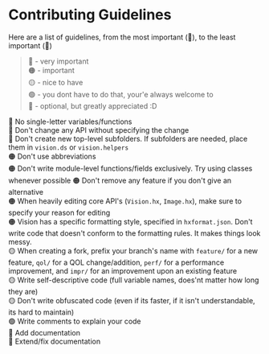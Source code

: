 # Contributing Guidelines

Here are a list of guidelines, from the most important (🔴), to the least important (🔵)

>   🔴 - very important  
>   🟠 - important  
>   🟡 - nice to have  
>   🟢 - you dont have to do that, your'e always welcome to  
>   🔵 - optional, but greatly appreciated :D  


🔴 No single-letter variables/functions  
🔴 Don't change any API without specifying the change  
🔴 Don't create new top-level subfolders. If subfolders are needed, place them in `vision.ds` or `vision.helpers`  
🟠 Don't use abbreviations  
🟠 Don't write module-level functions/fields exclusively. Try using classes whenever possible
🟠 Don't remove any feature if you don't give an alternative  
🟠 When heavily editing core API's (`Vision.hx`, `Image.hx`), make sure to specify your reason for editing  
🟠 Vision has a specific formatting style, specified in `hxformat.json`. Don't write code that doesn't conform to the formatting rules. It makes things look messy.  
🟡 When creating a fork, prefix your branch's name with `feature/` for a new feature, `qol/` for a QOL change/addition, `perf/` for a performance improvement, and `impr/` for an improvement upon an existing feature   
🟡 Write self-descriptive code (full variable names, does'nt matter how long they are)  
🟡 Don't write obfuscated code (even if its faster, if it isn't understandable, its hard to maintain)  
🟢 Write comments to explain your code  
🔵 Add documentation  
🔵 Extend/fix documentation
